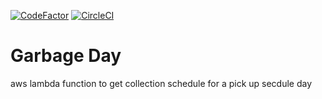 [![CodeFactor](https://www.codefactor.io/repository/github/aagavin/garbageday/badge)](https://www.codefactor.io/repository/github/aagavin/garbageday) [![CircleCI](https://circleci.com/gh/aagavin/garbageday.svg?style=svg)](https://circleci.com/gh/aagavin/garbageday)


Garbage Day
===========


aws lambda function to get collection schedule for a pick up secdule day
